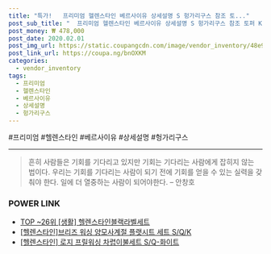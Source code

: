 ```yaml
--- 
title: "특가!   프리미엄 헬렌스타인 베르사이유 상세설명 S 헝가리구스 참조 토..." 
post_sub_title: "  프리미엄 헬렌스타인 베르사이유 상세설명 S 헝가리구스 참조 토퍼 K 80수 Q 패키지" 
post_money: ₩ 478,000 
post_date: 2020.02.01 
post_img_url: https://static.coupangcdn.com/image/vendor_inventory/48e9/d013973459a2830e1aa6ac90958e3a4d01594fa8ba0defaa2c068499187b.jpg 
post_link_url: https://coupa.ng/bnOXKM 
categories: 
  - vendor_inventory 
tags: 
  - 프리미엄 
  - 헬렌스타인 
  - 베르사이유 
  - 상세설명 
  - 헝가리구스 
--- 
```

  #프리미엄 #헬렌스타인 #베르사이유 #상세설명 #헝가리구스 
<hr> 

> 흔히 사람들은 기회를 기다리고 있지만 기회는 기다리는 사람에게 잡히지 않는 법이다. 우리는 기회를 기다리는 사람이 되기 전에 기회를 얻을 수 있는 실력을 갖춰야 한다. 일에 더 열중하는 사람이 되어야한다. – 안창호 


### POWER LINK

* <a href="https://blog.naver.com/an0733/221792012747" target="_blank"> TOP ~26위 [생활] 헬렌스타인블랙라벨세트</a>
* <a href="https://blog.naver.com/sakai111/221784669214" target="_blank">[헬렌스타인]브리즈 워싱 양모사계절 플랫시트 세트 S/Q/K</a>
* <a href="https://blog.naver.com/fasyy4321/221792151085" target="_blank">[헬렌스타인] 로지 프릴워싱 차렵이불세트 S/Q-화이트</a>
